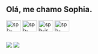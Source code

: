 ## Olá, me chamo Sophia.




<img align="center" alt="sph-html" height="30" width="40" src="https://cdn.jsdelivr.net/gh/devicons/devicon@latest/icons/html5/html5-original.svg" /> <img align="center" alt="sph-css" height="30" width="40" src="https://cdn.jsdelivr.net/gh/devicons/devicon@latest/icons/css3/css3-original.svg" /> <img align="center" alt="sph-js" height="30" width="40" src="https://cdn.jsdelivr.net/gh/devicons/devicon@latest/icons/javascript/javascript-original.svg" /> <img align="center" alt="sph-python" height="30" width="40" src="https://cdn.jsdelivr.net/gh/devicons/devicon@latest/icons/python/python-original.svg" />
##
<div> 
  <a href = "mailto:sophiavantildc@gmail.com"><img src="https://img.shields.io/badge/-Gmail-%23333?style=for-the-badge&logo=gmail&logoColor=white" target="_blank"></a>
  <a href="https://www.linkedin.com/in/sophiavantil" target="_blank"><img src="https://img.shields.io/badge/-LinkedIn-%230077B5?style=for-the-badge&logo=linkedin&logoColor=white" target="_blank"></a>  
</div>

